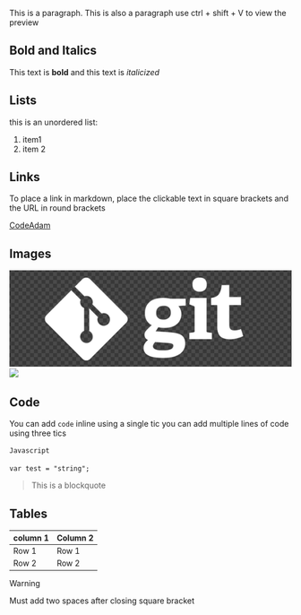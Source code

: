 This is a paragraph.
This is also a paragraph
use ctrl + shift + V to view the preview

## Bold and Italics

This text is **bold** and this text is *italicized*


## Lists

this is an unordered list:

1. item1 
2. item 2

## Links
To place a link in markdown, place the clickable text in square brackets and the
URL in round brackets

[CodeAdam](https://codeadam.ca)

## Images
![Markdown Logo](git.png)
<img src="markdown/git.png" width="50">

## Code

You can add `code` inline using a single tic
you can add multiple lines of code using three tics
```
Javascript

var test = "string";

```
> This is a blockquote
## Tables

| column 1 |  Column 2 |
| -------- |  -------- |
| Row 1    |  Row 1    |
| Row 2    |  Row 2    |

> [!WARNING]  
>Must add two spaces after closing square bracket
